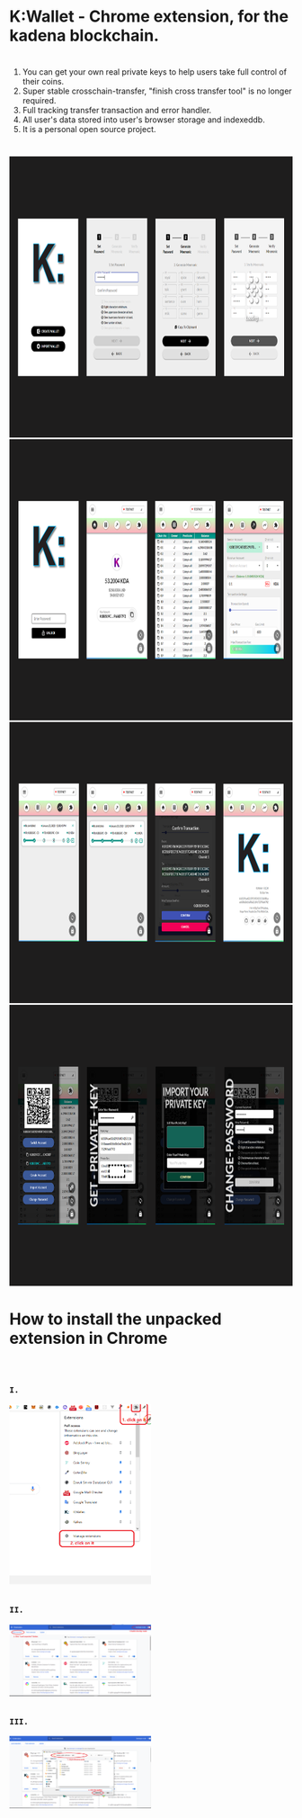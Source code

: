 #
#
# K:Wallet - Chrome extension, for the kadena blockchain.
#
#

1. You can get your own real private keys to help users take full control of their coins.
2. Super stable crosschain-transfer, "finish cross transfer tool" is no longer required.
3. Full tracking transfer transaction and error handler.
4. All user's data stored into user's browser storage and indexeddb.
5. It is a personal open source project.
#
#
<img src="./readme-images/k1.png" width='700' height='500'/>
<img src="./readme-images/k2.png" width='700' height='500'/>
<img src="./readme-images/k3.png" width='700' height='500'/>
<img src="./readme-images/k4.png" width='700' height='500'/>

#
#
# 
# How to install the unpacked extension in Chrome
#

<div style="transform:scale(0.5); transform-origin: left top">
<pre>

<h1>I.</h1>
<img src="./readme-images/how-to-install-k0.png" /><br/>

<h1>II.</h1>
<img src="./readme-images/how-to-install-k1.png"/><br/>

<h1>III.</h1>
<img src="./readme-images/how-to-install-k2.png"/><br/>
</pre>
</div>